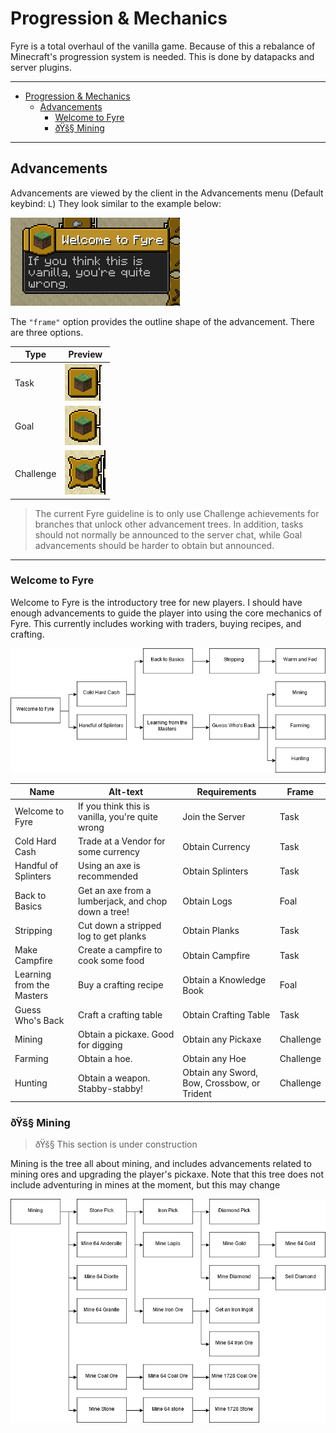 # Progression & Mechanics

Fyre is a total overhaul of the vanilla game. Because of this a rebalance of Minecraft's progression system
is needed. This is done by datapacks and server plugins.

---

- [Progression & Mechanics](#progression--mechanics)
	- [Advancements](#advancements)
		- [Welcome to Fyre](#welcome-to-fyre)
		- [ðŸš§ Mining](#ðŸš-mining)

---

## Advancements

Advancements are viewed by the client in the Advancements menu (Default keybind: `L`)
They look similar to the example below:

![Advancement](img/Advancement-Example.png)

The `"frame"` option provides the outline shape of the advancement. There are three options.

| Type      | Preview                                         |
| --------- | ----------------------------------------------- |
| Task      | ![Square Advancement](img/Frame-Task.png)       |
| Goal      | ![Rounded Advancement](img/Frame-Goal.png)      |
| Challenge | ![Starred Advancement](img/Frame-Challenge.png) |

> The current Fyre guideline is to only use Challenge achievements for branches that unlock
> other advancement trees. In addition, tasks should not normally be announced to the server
> chat, while Goal advancements should be harder to obtain but announced.

---

### Welcome to Fyre

Welcome to Fyre is the introductory tree for new players.
I should have enough advancements to guide the player into using the core mechanics of Fyre.
This currently includes working with traders, buying recipes, and crafting.

![Flowchart of Welcome Advancements](img/Advancements-Welcome.png)

| Name                      | Alt-text                                            | Requirements                                | Frame     |
| ------------------------- | --------------------------------------------------- | ------------------------------------------- | --------- |
| Welcome to Fyre           | If you think this is vanilla, you're quite wrong    | Join the Server                             | Task      |
| Cold Hard Cash            | Trade at a Vendor for some currency                 | Obtain Currency                             | Task      |
| Handful of Splinters      | Using an axe is recommended                         | Obtain Splinters                            | Task      |
| Back to Basics            | Get an axe from a lumberjack, and chop down a tree! | Obtain Logs                                 | Foal      |
| Stripping                 | Cut down a stripped log to get planks               | Obtain Planks                               | Task      |
| Make Campfire             | Create a campfire to cook some food                 | Obtain Campfire                             | Task      |
| Learning from the Masters | Buy a crafting recipe                               | Obtain a Knowledge Book                     | Foal      |
| Guess Who's Back          | Craft a crafting table                              | Obtain Crafting Table                       | Task      |
| Mining                    | Obtain a pickaxe. Good for digging                  | Obtain any Pickaxe                          | Challenge |
| Farming                   | Obtain a hoe.                                       | Obtain any Hoe                              | Challenge |
| Hunting                   | Obtain a weapon. Stabby-stabby!                     | Obtain any Sword, Bow, Crossbow, or Trident | Challenge |

### ðŸš§ Mining

> ðŸš§ This section is under construction

Mining is the tree all about mining, and includes advancements related to mining ores and upgrading the player's pickaxe.
Note that this tree does not include adventuring in mines at the moment, but this may change

![Flowchart of Mining Advancements](img/Advancements-Mining.png)
